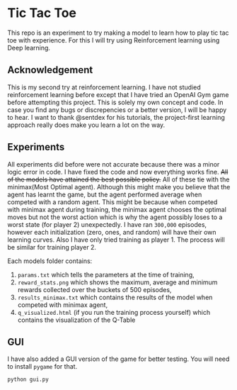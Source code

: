 # Tic Tac Toe

This repo is an experiment to try making a model to learn how to play tic tac toe with experience. For this I will try using Reinforcement learning using Deep learning.

## Acknowledgement

This is my second try at reinforcement learning. I have not studied reinforcement learning before except that I have tried an OpenAI Gym game before attempting this project. This is solely my own concept and code. In case you find any bugs or discrepencies or a better version, I will be happy to hear. I want to thank @sentdex for his tutorials, the project-first learning approach really does make you learn a lot on the way.

## Experiments

All experiments did before were not accurate because there was a minor logic error in code. I have fixed the code and now everything works fine. ~~All of the models have attained the best possible policy.~~ All of these tie with the minimax(Most Optimal agent). Although this might make you believe that the agent has learnt the game, but the agent performed average when competed with a random agent. This might be because when competed with minimax agent during training, the minimax agent chooses the optimal moves but not the worst action which is why the agent possibly loses to a worst state (for player 2) unexpectedly. I have ran `300,000` episodes, however each initialization (zero, ones, and random) will have their own learning curves. Also I have only tried training as player 1. The process will be similar for training player 2.

Each models folder contains:

1. `params.txt` which tells the parameters at the time of training,
2. `reward_stats.png` which shows the maximum, average and minimum rewards collected over the buckets of 500 episodes,
3. `results_minimax.txt` which contains the results of the model when competed with minimax agent,
4. `q_visualized.html` (if you run the training process yourself) which contains the visualization of the Q-Table

## GUI

I have also added a GUI version of the game for better testing. You will need to install `pygame` for that.

```shell
python gui.py
